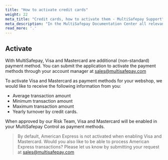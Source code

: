 ```yaml
---
title: "How to activate credit cards"
weight: 22
meta_title: "Credit cards, how to activate them - MultiSafepay Support"
meta_description: "In the MultiSafepay Documentation Center all relevant information regarding our Plugins and API. As well as Support pages for Payment Method, Tools and General Questions. You can also find the contact details of our Support Team and Integration Team."
read_more: '.'
---
```

## Activate
With MultiSafepay, Visa and Mastercard are additional (non-standard) payment method. You can submit the application to activate the payment methods through your account manager at <sales@multisafepay.com>

To activate Visa and Mastercard as payment methods for your webshop, we would like to receive the following information from you:

- Average transaction amount
- Minimum transaction amount
- Maximum transaction amount
- Yearly turnover by credit cards.

When approved by our Risk Team, Visa and Mastercard will be enabled in your MultiSafepay Control as payment methods.

> By default, American Express is not activated when enabling Visa and Mastercard. Would you also like to be able to process American Express transactions? Please let us know by submitting your request at <sales@multisafepay.com>